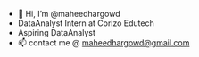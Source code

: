 - 👋 Hi, I’m @maheedhargowd
- DataAnalyst Intern at Corizo Edutech 
- Aspiring DataAnalyst
- 📫 contact me @ maheedhargowd@gmail.com

<!---
maheedhargowd/maheedhargowd is a ✨ special ✨ repository because its `README.md` (this file) appears on your GitHub profile.
You can click the Preview link to take a look at your changes.
--->
